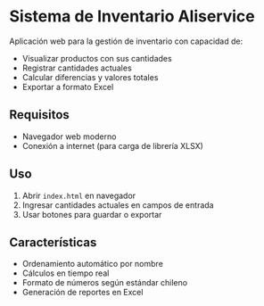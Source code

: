 # Sistema de Inventario Aliservice

Aplicación web para la gestión de inventario con capacidad de:
- Visualizar productos con sus cantidades
- Registrar cantidades actuales
- Calcular diferencias y valores totales
- Exportar a formato Excel

## Requisitos
- Navegador web moderno
- Conexión a internet (para carga de librería XLSX)

## Uso
1. Abrir `index.html` en navegador
2. Ingresar cantidades actuales en campos de entrada
3. Usar botones para guardar o exportar

## Características
- Ordenamiento automático por nombre
- Cálculos en tiempo real
- Formato de números según estándar chileno
- Generación de reportes en Excel